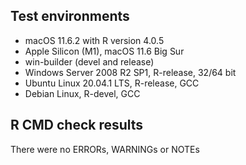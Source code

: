 ## Test environments

*   macOS 11.6.2 with R version 4.0.5
*   Apple Silicon (M1), macOS 11.6 Big Sur
*   win-builder (devel and release)
*   Windows Server 2008 R2 SP1, R-release, 32/64 bit
*   Ubuntu Linux 20.04.1 LTS, R-release, GCC
*   Debian Linux, R-devel, GCC


## R CMD check results

There were no ERRORs, WARNINGs or NOTEs

